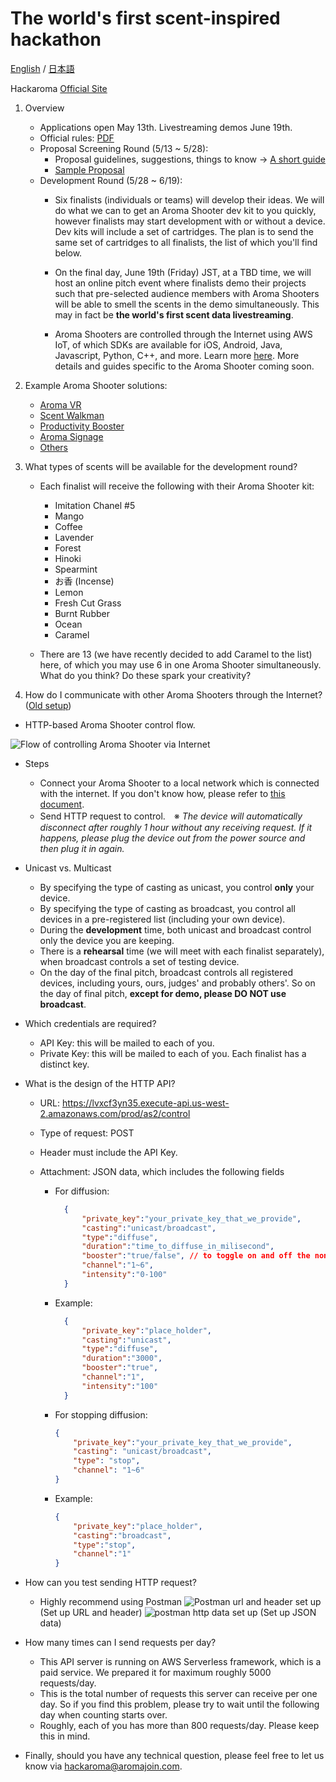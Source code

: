 # The world's first scent-inspired hackathon

[English](README.md) / [日本語](README-JP.md)

Hackaroma [Official Site](https://www.aromajoin.com/hackaroma)

1. Overview
   - Applications open May 13th. Livestreaming demos June 19th.
   - Official rules: [PDF](https://drive.google.com/file/d/1pwpCksr0kRWzzq3HsPF0bcMUr-uwWLaL/view)
   - Proposal Screening Round (5/13 ~ 5/28):
     - Proposal guidelines, suggestions, things to know → [A short guide](https://paper.dropbox.com/doc/Perfecting-your-Hackaroma-Proposal--AzWa4BFYALfWgkcztSeRTRhaAQ-8VblQZyV0ehKdyAmCSeOV)
     - [Sample Proposal](https://www.dropbox.com/s/9xcwgmslopemi94/200508_HackaromaProposalTemplate.pdf?dl=0)
   - Development Round (5/28 ~ 6/19):
     - Six finalists (individuals or teams) will develop their ideas. We will do what we can to get an Aroma Shooter dev kit to you quickly, however finalists may start development with or without a device. Dev kits will include a set of cartridges. The plan is to send the same set of cartridges to all finalists, the list of which you'll find below.

     - On the final day, June 19th (Friday) JST, at a TBD time, we will host an online pitch event where finalists demo their projects such that pre-selected audience members with Aroma Shooters will be able to smell the scents in the demo simultaneously. This may in fact be **the world's first scent data livestreaming**.

     - Aroma Shooters are controlled through the Internet using AWS IoT, of which SDKs are available for iOS, Android, Java, Javascript, Python, C++, and more. Learn more [here](https://docs.aws.amazon.com/iot/latest/developerguide/iot-sdks.html). More details and guides specific to the Aroma Shooter coming soon.

2. Example Aroma Shooter solutions:
   - [Aroma VR](https://www.dropbox.com/s/9xse6isg22fhuw9/200109_VRHeroVideo.mp4?dl=0)
   - [Scent Walkman](https://www.youtube.com/watch?v=r9MUcdwxsR4)
   - [Productivity Booster](https://www.youtube.com/watch?v=p1f5A-vXAv8)
   - [Aroma Signage](https://aromajoin.com/solutions/aroma-signage)
   - [Others](https://aromajoin.com/solutions/arts-and-science)

3. What types of scents will be available for the development round?

   - Each finalist will receive the following with their Aroma Shooter kit:

     - Imitation Chanel #5
     - Mango
     - Coffee
     - Lavender
     - Forest
     - Hinoki
     - Spearmint
     - お香 (Incense)
     - Lemon
     - Fresh Cut Grass
     - Burnt Rubber
     - Ocean
     - Caramel

   - There are 13 (we have recently decided to add Caramel to the list) here, of which you may use 6 in one Aroma Shooter simultaneously. What do you think? Do these spark your creativity?

4. How do I communicate with other Aroma Shooters through the Internet? ([Old setup](/assets/files/old_AromaShooterControlGuide.md))

- HTTP-based Aroma Shooter control flow.

 ![Flow of controlling Aroma Shooter via Internet](/assets/images/HTTP4AS.png)

- Steps

  - Connect your Aroma Shooter to a local network which is connected with the internet. If you don't know how, please refer to [this document](https://github.com/aromajoin/controller-http-api).
  - Send HTTP request to control.　※ *The device will automatically disconnect after roughly 1 hour without any receiving request. If it happens, please plug the device out from the power source and then plug it in again.*

- Unicast vs. Multicast

  - By specifying the type of casting as unicast, you control **only** your device.
  - By specifying the type of casting as broadcast, you control all devices in a pre-registered list (including your own device). 
  - During the **development** time, both unicast and broadcast control only the device you are keeping.
  - There is a **rehearsal** time (we will meet with each finalist separately), when broadcast controls a set of testing device.
  - On the day of the final pitch, broadcast controls all registered devices, including yours, ours, judges' and probably others'. So on the day of final pitch, **except for demo, please DO NOT use broadcast**.

- Which credentials are required?

  - API Key: this will be mailed to each of you.
  - Private Key: this will be mailed to each of you. Each finalist has a distinct key.

- What is the design of the HTTP API?

  - URL: https://lvxcf3yn35.execute-api.us-west-2.amazonaws.com/prod/as2/control

  - Type of request: POST

  - Header must include the API Key.

  - Attachment: JSON data, which includes the following fields

    - For diffusion:

      ```json
        {
            "private_key":"your_private_key_that_we_provide",
            "casting":"unicast/broadcast",
            "type":"diffuse",
            "duration":"time_to_diffuse_in_milisecond",
            "booster":"true/false", // to toggle on and off the non scent channel,
            "channel":"1~6",
            "intensity":"0-100"
        }
        ```
    - Example:

      ```json
        {
            "private_key":"place_holder",
            "casting":"unicast",
            "type":"diffuse",
            "duration":"3000",
            "booster":"true",
            "channel":"1",
            "intensity":"100"
        }
        ```

        

    - For stopping diffusion:

      ```json
      {
          "private_key":"your_private_key_that_we_provide",
          "casting": "unicast/broadcast",
          "type": "stop",
          "channel": "1~6"
      }
      ```

    - Example:

      ```json
      {
          "private_key":"place_holder",
          "casting":"broadcast",
          "type":"stop",
          "channel":"1"
      }
      ```

      

- How can you test sending HTTP request?

  - Highly recommend using Postman
   ![Postman url and header set up](/assets/images/postman_header.png)
   (Set up URL and header)
   ![postman http data set up](/assets/images/postman_data.png)
   (Set up JSON data)

- How many times can I send requests per day?

  - This API server is running on AWS Serverless framework, which is a paid service. We prepared it for maximum roughly 5000 requests/day.
  - This is the total number of requests this server can receive per one day. So if you find this problem, please try to wait until the following day when counting starts over.
  - Roughly, each of you has more than 800 requests/day. Please keep this in mind.

- Finally, should you have any technical question, please feel free to let us know via hackaroma@aromajoin.com.
